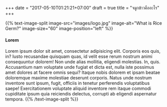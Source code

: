 +++
date = "2017-05-10T01:21:21+07:00"
draft = true
title = "จมูกข้าวคืออะไร"
+++

{{% text-image-split image-src="images/logo.jpg" image-alt="What is Rice Germ?" image-size="60" image-position="left" %}}
#### Lorem

Lorem ipsum dolor sit amet, consectetur adipisicing elit. Corporis eos quis, in? Iusto recusandae quisquam quas, id velit esse rerum nostrum animi consequuntur dolorem! Non unde alias mollitia, eligendi molestias.
In, quis. Accusantium nam voluptate unde fugiat et dicta est, nulla iste possimus amet dolores at facere omnis sequi? Itaque nobis dolorem et ipsam beatae doloremque maxime molestiae deserunt corporis.
Natus unde nostrum inventore sunt ipsum, fugit, officiis in tenetur perferendis voluptatibus saepe! Exercitationem voluptate aliquid inventore rem itaque commodi cupiditate ipsum quia reiciendis delectus, corrupti ab eligendi aspernatur tempora.
{{% /text-image-split %}}
